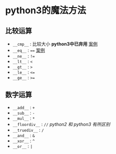 # python3的魔法方法

## 比较运算
* `__cmp__` : 比较大小 **python3中已弃用**   [案例](./examples/testcmp.py)
* `__eq__` : `==`   [案例](./examples/Word.py)
* `__ne__` : `!=`
* `__lt__` : `<`
* `__gt__` : `>`
* `__le__` : `<=`
* `__ge__` : `>=`

## 数字运算
* `__add__` : `+`
* `__sub__` : `-`
* `__mul__` : `*`
* `__floordiv__` : `//` *python2 和 python3 有所区别*
* `__truediv__` : `/`
* `__and__` : `&`
* `__xor__` : `^`
* `__or__` : `|`
